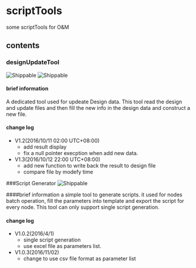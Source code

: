# scriptTools
some scriptTools for O&amp;M

## contents

### designUpdateTool
![Shippable](https://img.shields.io/shippable/5444c5ecb904a4b21567b0ff.svg?maxAge=2592000)    ![Shippable](https://img.shields.io/badge/Designed-Brady.Y.Gao-green.svg)
#### brief information
A dedicated tool used for updeate Design data. 
This tool read the design and update files and then fill the new info in the design data and construct a new file.


#### change log
- V1.2(2016/10/11 02:00 UTC+08:00)
  - add result display
  - fix a null pointer execption when add new data.
- V1.3(2016/10/12 22:00 UTC+08:00)
	- add new function to write back the result to design file
	- compare file by modefy time 


###Script Generator
![Shippable](https://img.shields.io/badge/Designed-Brady.Y.Gao-green.svg)

####brief information
a simple tool to generate scripts. it used for nodes batch operation, fill the parameters into template and export the script for every node. This tool can only support single script generation.

#### change log
- V1.0.2(2016/4/1)
	- single script generation
	- use excel file as parameters list.
- V1.0.3(2016/11/02)
	- change to use csv file format as parameter list
	
